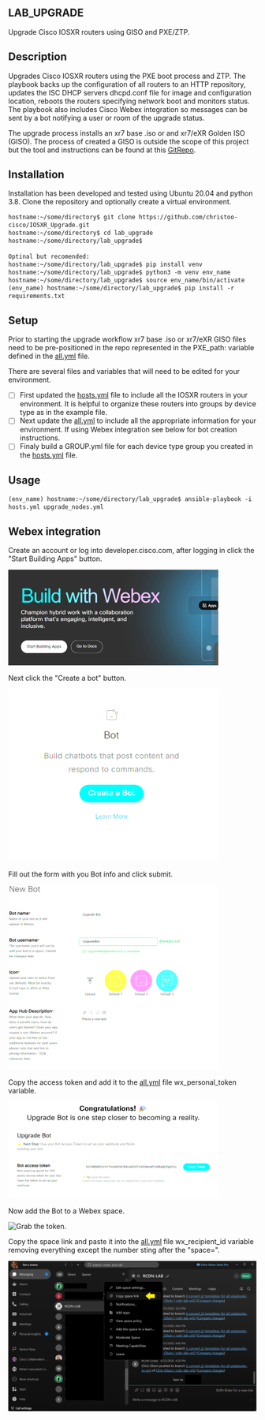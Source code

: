 ## LAB_UPGRADE
Upgrade Cisco IOSXR routers using GISO and PXE/ZTP.

## Description
Upgrades Cisco IOSXR routers using the PXE boot process and ZTP. The playbook backs up the configuration of all routers to an HTTP repository, updates the ISC DHCP servers dhcpd.conf file for image and configuration location, reboots the routers specifying network boot and monitors status. The playbook also includes Cisco Webex integration so messages can be sent by a bot notifying a user or room of the upgrade status.

The upgrade process installs an xr7 base .iso or and xr7/eXR Golden ISO (GISO). The process of created a GISO is outside the scope of this project but the tool and instructions can be found at this [GitRepo](https://github.com/ios-xr/gisobuild).

## Installation
Installation has been developed and tested using Ubuntu 20.04 and python 3.8.
Clone the repository and optionally create a virtual environment.
```
hostname:~/some/directory$ git clone https://github.com/christoo-cisco/IOSXR_Upgrade.git
hostname:~/some/directory$ cd lab_upgrade
hostname:~/some/directory/lab_upgrade$ 

Optinal but recomended:
hostname:~/some/directory/lab_upgrade$ pip install venv
hostname:~/some/directory/lab_upgrade$ python3 -m venv env_name
hostname:~/some/directory/lab_upgrade$ source env_name/bin/activate
(env_name) hostname:~/some/directory/lab_upgrade$ pip install -r requirements.txt
```
## Setup
Prior to starting the upgrade workflow xr7 base .iso or xr7/eXR GISO files need to be pre-positioned in the repo represented in the PXE_path: variable defined in the [all.yml](all.yml) file.

There are several files and variables that will need to be edited for your environment.

- [ ] First updated the [hosts.yml](hosts.yml) file to include all the IOSXR routers in your environment. It is helpful to organize these routers into groups by device type as in the example file.
- [ ] Next update the [all.yml](all.yml) to include all the appropriate information for your environment. If using Webex integration see below for bot creation instructions.
- [ ] Finaly build a GROUP.yml file for each device type group you created in the [hosts.yml](hosts.yml) file.

## Usage
```
(env_name) hostname:~/some/directory/lab_upgrade$ ansible-playbook -i hosts.yml upgrade_nodes.yml
```

## Webex integration
Create an account or log into developer.cisco.com, after logging in click the "Start Building Apps" button.

![Click the Start Building Apps button.](./images/Build.png)

Next click the "Create a bot" button.

![Click the Create a bot button.](./images/bot.png)

Fill out the form with you Bot info and click submit.

![Fill out the form.](./images/form.png)

Copy the access token and add it to the [all.yml](all.yml) file wx_personal_token variable.

![Grab the token.](./images/token.png)

Now add the Bot to a Webex space.

![Grab the token.](./images/botadd.gif)

Copy the space link and paste it into the [all.yml](all.yml) file wx_recipient_id variable removing everything except the number sting after the "space=".

![Copy the Link.](./images/link.png)
